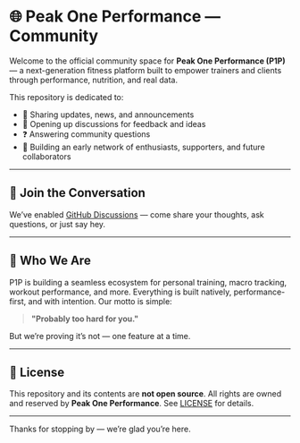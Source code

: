 # 🌐 Peak One Performance — Community

Welcome to the official community space for **Peak One Performance (P1P)** — a next-generation fitness platform built to empower trainers and clients through performance, nutrition, and real data.

This repository is dedicated to:
- 📢 Sharing updates, news, and announcements
- 💬 Opening up discussions for feedback and ideas
- ❓ Answering community questions
- 🤝 Building an early network of enthusiasts, supporters, and future collaborators

---

## 📣 Join the Conversation

We’ve enabled [GitHub Discussions](https://github.com/orgs/PeakOnePerformance/discussions) — come share your thoughts, ask questions, or just say hey.

---

## 📌 Who We Are

P1P is building a seamless ecosystem for personal training, macro tracking, workout performance, and more. Everything is built natively, performance-first, and with intention. Our motto is simple:

> **"Probably too hard for you."**

But we’re proving it’s not — one feature at a time.

---

## 📜 License

This repository and its contents are **not open source**. All rights are owned and reserved by **Peak One Performance**. See [LICENSE](./LICENSE) for details.

---

Thanks for stopping by — we’re glad you’re here.
